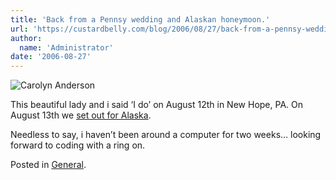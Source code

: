 ```yaml
---
title: 'Back from a Pennsy wedding and Alaskan honeymoon.'
url: 'https://custardbelly.com/blog/2006/08/27/back-from-a-pennsy-wedding-and-alaskan-honeymoon/'
author:
  name: 'Administrator'
date: '2006-08-27'
---
```


![Carolyn Anderson](https://custardbelly.com/blog/images/carrie.png)

This beautiful lady and i said ‘I do’ on August 12th in New Hope, PA. On August 13th we [set out for Alaska](http://www.flickr.com/photos/91582541@N00/sets/72157594254079258/).

Needless to say, i haven’t been around a computer for two weeks… looking forward to coding with a ring on.

Posted in [General](https://custardbelly.com/blog/category/general/).
